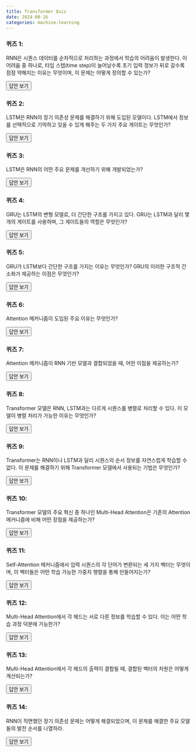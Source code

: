 ```yaml
---
title: Transformer Quiz
date: 2024-08-16
categories: machine-learning
---
```


### 퀴즈 1:

RNN은 시퀀스 데이터를 순차적으로 처리하는 과정에서 학습의 어려움이 발생한다. 이 어려움 중 하나로, 타임 스텝(time step)이 늘어날수록 초기 입력 정보가 뒤로 갈수록 점점 약해지는 이유는 무엇이며, 이 문제는 어떻게 정의할 수 있는가?

<div class="answer">
    <button class="toggle-answer">답안 보기</button>
    <div class="answer-content" style="display: none;">
       <strong>답안:</strong>
       이는 <strong>Vanishing Gradient Problem</strong>과 <strong>Exploding Gradient Problem</strong>으로 정의한다. RNN에서는 각 타임 스텝에서의 상태가 이전 타임 스텝의 상태에 의존하기 때문에, 긴 시퀀스의 경우 초기 입력 정보가 시간이 지남에 따라 희미해지거나 소멸될 수 있다. 이로 인해 역전파 과정에서 그라디언트가 점점 작아지거나 커지면서 학습이 잘 이루어지지 않는 문제가 발생한다.
    </div>
</div>

### 퀴즈 2:

LSTM은 RNN의 장기 의존성 문제를 해결하기 위해 도입된 모델이다. LSTM에서 정보를 선택적으로 기억하고 잊을 수 있게 해주는 두 가지 주요 게이트는 무엇인가?

<div class="answer">
    <button class="toggle-answer">답안 보기</button>
    <div class="answer-content" style="display: none;">
       <strong>답안:</strong>
       <strong>Forget Gate</strong>와 <strong>Input Gate</strong>이다. Forget Gate는 이전 정보를 잊을지 결정하고, Input Gate는 새로운 정보를 기억할지 결정한다.
    </div>
</div>

### 퀴즈 3:

LSTM은 RNN의 어떤 주요 문제를 개선하기 위해 개발되었는가?

<div class="answer">
    <button class="toggle-answer">답안 보기</button>
    <div class="answer-content" style="display: none;">
       <strong>답안:</strong>
       LSTM은 RNN의 장기 의존성 문제(<strong>Vanishing Gradient Problem</strong>)를 해결하여, 긴 시퀀스에서도 중요한 정보를 잃지 않도록 개선하였다.
    </div>
</div>

### 퀴즈 4:

GRU는 LSTM의 변형 모델로, 더 간단한 구조를 가지고 있다. GRU는 LSTM과 달리 몇 개의 게이트를 사용하며, 그 게이트들의 역할은 무엇인가?

<div class="answer">
    <button class="toggle-answer">답안 보기</button>
    <div class="answer-content" style="display: none;">
       <strong>답안:</strong>
       GRU는 <strong>두 개의 게이트</strong>(Reset Gate와 Update Gate)를 사용한다. Reset Gate는 이전 정보를 얼마나 반영할지 결정하고, Update Gate는 현재 상태를 얼마나 업데이트할지 결정한다.
    </div>
</div>

### 퀴즈 5:

GRU가 LSTM보다 간단한 구조를 가지는 이유는 무엇인가? GRU의 이러한 구조적 간소화가 제공하는 이점은 무엇인가?

<div class="answer">
    <button class="toggle-answer">답안 보기</button>
    <div class="answer-content" style="display: none;">
       <strong>답안:</strong>
       GRU는 LSTM에 비해 구조가 간단한 이유는 <strong>셀 상태 $ C_t $</strong>와 <strong>은닉 상태 \( h_t \)</strong>를 통합하여 하나의 상태 \( h_t \)만을 사용하기 때문이다. 
      
      •	<strong>LSTM</strong>: 셀 상태와 은닉 상태를 각각 업데이트한다.
        \[
        C_t = f_t \odot C_{t-1} + i_t \odot \tilde{C}_t
        \]
        \[
        h_t = o_t \odot \tanh(C_t)
        \]
      
      •	<strong>GRU</strong>: 셀 상태 없이 은닉 상태 \( h_t \)만으로 정보를 처리한다.
        \[
        h_t = z_t \odot h_{t-1} + (1 - z_t) \odot \tilde{h}_t
        \]

      이로 인해 GRU는 더 적은 파라미터와 계산량으로 더 간단한 구조를 가지며, 학습 속도가 빠르고 메모리 효율이 높다.

  </div>

</div>

### 퀴즈 6:

Attention 메커니즘이 도입된 주요 이유는 무엇인가?

<div class="answer">
    <button class="toggle-answer">답안 보기</button>
    <div class="answer-content" style="display: none;">
       <strong>답안:</strong>
       Attention은 입력 시퀀스 내에서 중요한 부분에 가중치를 더 많이 부여함으로써, 특정 요소들에 더 집중할 수 있도록 설계되었다. 이는 특히 긴 시퀀스에서 중요한 정보를 강조할 수 있게 한다.
    </div>
</div>

### 퀴즈 7:

Attention 메커니즘이 RNN 기반 모델과 결합되었을 때, 어떤 이점을 제공하는가?

<div class="answer">
    <button class="toggle-answer">답안 보기</button>
    <div class="answer-content" style="display: none;">
       <strong>답안:</strong>
       Attention 메커니즘은 RNN의 장기 의존성 문제를 완화시키고, 모델이 시퀀스 내에서 중요한 단어들을 선택적으로 집중하게 만들어 번역, 문장 생성 등의 작업에서 성능을 크게 향상시킨다.
    </div>
</div>

### 퀴즈 8:

Transformer 모델은 RNN, LSTM과는 다르게 시퀀스를 병렬로 처리할 수 있다. 이 모델이 병렬 처리가 가능한 이유는 무엇인가?

<div class="answer">
    <button class="toggle-answer">답안 보기</button>
    <div class="answer-content" style="display: none;">
       <strong>답안:</strong>
       Transformer는 <strong>Self-Attention</strong> 메커니즘을 사용하여 입력 시퀀스의 모든 단어를 동시에 처리할 수 있기 때문에, RNN 기반 모델들보다 병렬 처리가 가능하다.
    </div>
</div>

### 퀴즈 9:

Transformer는 RNN이나 LSTM과 달리 시퀀스의 순서 정보를 자연스럽게 학습할 수 없다. 이 문제를 해결하기 위해 Transformer 모델에서 사용되는 기법은 무엇인가?

<div class="answer">
    <button class="toggle-answer">답안 보기</button>
    <div class="answer-content" style="display: none;">
      <strong>답안:</strong>
      <strong>포지셔널 인코딩(Positional Encoding)</strong>이다. 이는 시퀀스 내에서 각 단어의 위치 정보를 벡터로 인코딩하여 Transformer가 위치 정보를 학습할 수 있게 한다.
        
        •	기존 임베딩 벡터:  $\mathbf{E}$ = [0.5, 0.3, 0.8] 
        
        •	포지셔널 인코딩 벡터:  $\mathbf{PE}$ = [0.1, 0.2, 0.05]

        이 두 벡터를 더하면, 새로운 벡터  $\mathbf{E{\prime}} $는 다음과 같이 된다:

        $$
        \mathbf{E{\prime}} = \mathbf{E} + \mathbf{PE} = [0.5 + 0.1, 0.3 + 0.2, 0.8 + 0.05] = [0.6, 0.5, 0.85]
        $$

  </div>

</div>

### 퀴즈 10:

Transformer 모델의 주요 혁신 중 하나인 Multi-Head Attention은 기존의 Attention 메커니즘에 비해 어떤 장점을 제공하는가?

<div class="answer">
    <button class="toggle-answer">답안 보기</button>
    <div class="answer-content" style="display: none;">
       <strong>답안:</strong>
       Multi-Head Attention은 여러 개의 Attention을 병렬로 수행함으로써, 입력 시퀀스의 다양한 측면을 동시에 학습할 수 있는 능력을 제공한다. 이로 인해 모델이 더 풍부한 문맥 정보를 포착할 수 있다.
    </div>
</div>

### 퀴즈 11:

Self-Attention 메커니즘에서 입력 시퀀스의 각 단어가 변환되는 세 가지 벡터는 무엇이며, 이 벡터들은 어떤 학습 가능한 가중치 행렬을 통해 만들어지는가?

<div class="answer">
    <button class="toggle-answer">답안 보기</button>
    <div class="answer-content" style="display: none;">
       <strong>답안:</strong>
       Query, Key, Value 벡터이며, 각각 <strong>W_Q</strong>, <strong>W_K</strong>, <strong>W_V</strong>라는 가중치 행렬을 통해 생성된다.
    </div>
</div>

### 퀴즈 12:

Multi-Head Attention에서 각 헤드는 서로 다른 정보를 학습할 수 있다. 이는 어떤 학습 과정 덕분에 가능한가?

<div class="answer">
    <button class="toggle-answer">답안 보기</button>
    <div class="answer-content" style="display: none;">
       <strong>답안:</strong>
       각 헤드는 독립적인 가중치 행렬을 가지며, 동일한 손실 함수를 최소화하기 위해 서로 다른 정보를 학습하게 된다. 이로 인해 경쟁적 학습이 발생한다.
    </div>
</div>

### 퀴즈 13:

Multi-Head Attention에서 각 헤드의 출력이 결합될 때, 결합된 벡터의 차원은 어떻게 계산되는가?

<div class="answer">
    <button class="toggle-answer">답안 보기</button>
    <div class="answer-content" style="display: none;">
       <strong>답안:</strong>
       각 헤드에서 생성된 벡터는 결합(concatenate)되어 차원이 <strong>h × d_v</strong>로 증가한다. 여기서 <strong>h</strong>는 헤드의 수, <strong>d_v</strong>는 각 헤드의 Value 벡터의 차원이다. 모델의 hidden size인 d_model과 동일하다.
    </div>
</div>

### 퀴즈 14:

RNN이 직면했던 장기 의존성 문제는 어떻게 해결되었으며, 이 문제를 해결한 주요 모델들의 발전 순서를 나열하라.

<div class="answer">
    <button class="toggle-answer">답안 보기</button>
    <div class="answer-content" style="display: none;">
       <strong>답안:</strong>
       장기 의존성 문제는 <strong>LSTM</strong>과 <strong>GRU</strong> 모델을 통해 해결되었다. LSTM과 GRU는 각각 셀 상태와 게이트를 도입하여, 중요한 정보를 장기간 유지할 수 있게 하였으며, 이전의 상태 정보를 효과적으로 활용하여 그라디언트 소실 문제를 극복했다. 또 한 RNN의 순차 처리로 인한 병렬 처리의 어려움 또한 해결하였다. 이들의 발전 순서는 RNN → LSTM → GRU → Transformer이다.
    </div>
</div>
